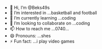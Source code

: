 - 👋 Hi, I’m @Beks49s
- 👀 I’m interested in ...basketball and football
- 🌱 I’m currently learning ...coding
- 💞️ I’m looking to collaborate on ...coding
- 📫 How to reach me ...0740...
- 😄 Pronouns: ...shes
- ⚡ Fun fact: ...i play video games

<!---
Beks49s/Beks49s is a ✨ special ✨ repository because its `README.md` (this file) appears on your GitHub profile.
You can click the Preview link to take a look at your changes.
--->
